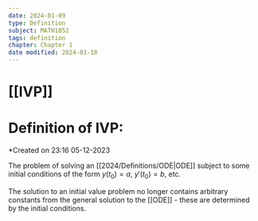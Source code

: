 ```yaml
---
date: 2024-01-09
type: Definition
subject: MATH1052
tags: definition
chapter: Chapter 1
date modified: 2024-03-18
---
```


# [[IVP]]

# Definition of IVP:
*Created on 23:16 05-12-2023

The problem of solving an [[2024/Definitions/ODE|ODE]] subject to some initial conditions of the form $y(t_{0})=a, \ y'(t_{0})=b$, etc.

The solution to an initial value problem no longer contains arbitrary constants from the general solution to the [[ODE]] - these are determined by the initial conditions.
